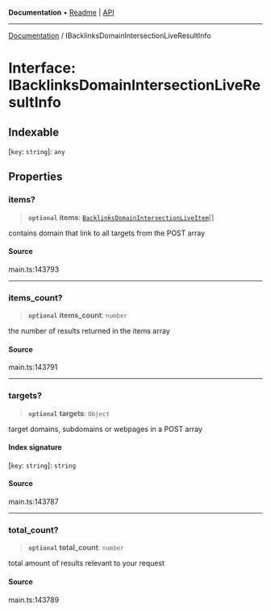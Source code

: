 **Documentation** • [Readme](../README.md) \| [API](../globals.md)

***

[Documentation](../README.md) / IBacklinksDomainIntersectionLiveResultInfo

# Interface: IBacklinksDomainIntersectionLiveResultInfo

## Indexable

 \[`key`: `string`\]: `any`

## Properties

### items?

> **`optional`** **items**: [`BacklinksDomainIntersectionLiveItem`](../classes/BacklinksDomainIntersectionLiveItem.md)[]

contains domain that link to all targets from the POST array

#### Source

main.ts:143793

***

### items\_count?

> **`optional`** **items\_count**: `number`

the number of results returned in the items array

#### Source

main.ts:143791

***

### targets?

> **`optional`** **targets**: `Object`

target domains, subdomains or webpages in a POST array

#### Index signature

 \[`key`: `string`\]: `string`

#### Source

main.ts:143787

***

### total\_count?

> **`optional`** **total\_count**: `number`

total amount of results relevant to your request

#### Source

main.ts:143789
